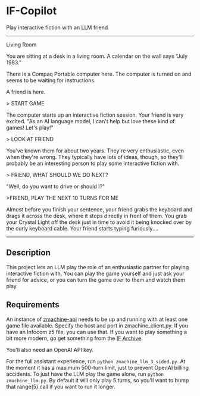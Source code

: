 # IF-Copilot
Play interactive fiction with an LLM friend

---
Living Room

You are sitting at a desk in a living room. A calendar on the wall says "July 1983."

There is a Compaq Portable computer here. The computer is turned on and seems to be waiting for instructions.

A friend is here.

\> START GAME

The computer starts up an interactive fiction session.
Your friend is very excited. "As an AI language model, I can't help but love these kind of games! Let's play!"

\> LOOK AT FRIEND

You've known them for about two years. They're very enthusiastic, even when they're wrong. They typically have lots of ideas, though, so they'll probably be an interesting person to play some interactive fiction with.

\> FRIEND, WHAT SHOULD WE DO NEXT?

"Well, do you want to drive or should I?"

\>FRIEND, PLAY THE NEXT 10 TURNS FOR ME

Almost before you finish your sentence, your friend grabs the keyboard and drags it across the desk, where it stops directly in front of them. You grab your Crystal Light off the desk just in time to avoid it being knocked over by the curly keyboard cable.
Your friend starts typing furiously....

---
## Description

This project lets an LLM play the role of an enthusiastic partner for playing interactive fiction with.
You can play the game yourself and just ask your friend for advice, or you can turn the game over to them and watch them play.

## Requirements

An instance of [zmachine-api](https://github.com/opendns/zmachine-api) needs to be up and running with at least one game file available. Specify the host and port in zmachine_client.py.
If you have an Infocom z5 file, you can use that. If you want to play something a bit more modern, go get something from the [IF Archive](https://www.ifarchive.org/indexes/if-archive/games/zcode/).

You'll also need an OpenAI API key.

For the full assistant experience, run `python zmachine_llm_3_sided.py`. At the moment it has a maximum 500-turn limit, just to prevent OpenAI billing accidents.
To just have the LLM play the game alone, run `python zmachine_llm.py`. By default it will only play 5 turns, so you'll want to bump that range(5) call if you want to run it longer.




